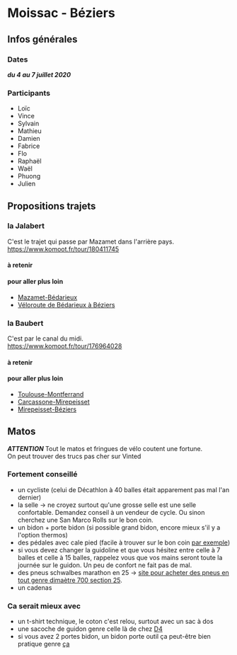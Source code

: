 # Moissac - Béziers

## Infos générales
### Dates
***du 4 au 7 juillet 2020***

### Participants
- Loïc
- Vince
- Sylvain
- Mathieu
- Damien
- Fabrice
- Flo
- Raphaël
- Waël
- Phuong
- Julien

## Propositions trajets

### la Jalabert
C'est le trajet qui passe par Mazamet dans l'arrière pays.  
https://www.komoot.fr/tour/180411745

#### à retenir

#### pour aller plus loin
- [Mazamet-Bédarieux](https://www.af3v.org/les-voies-vertes/voies/95-spip_tag)
- [Véloroute de Bédarieux à Béziers](https://www.af3v.org/les-voies-vertes/voies/36-spip_tag/)

### la Baubert
C'est par le canal du midi.  
https://www.komoot.fr/tour/176964028


#### à retenir
#### pour aller plus loin
- [Toulouse-Montferrand](https://www.af3v.org/les-voies-vertes/voies/6-v80-canal-des-deux-mers-a-velo-partie-haute-garonne-sud-est)
- [Carcassone-Mirepeisset](https://www.af3v.org/les-voies-vertes/voies/26-v80-canal-des-deux-mers-a-velo-de-carcassonne-a-mirepeisset-ev8-voie-verte-de-carcassonne-a-trebes)
- [Mirepeisset-Béziers](https://www.af3v.org/les-voies-vertes/voies/258-ev8-mediterranee-a-velo-v80-canal-des-deux-mers-a-velo-de-mirepeisset-a-beziers)

## Matos
***ATTENTION*** Tout le matos et fringues de vélo coutent une fortune.  
On peut trouver des trucs pas cher sur Vinted

### Fortement conseillé
- un cycliste (celui de Décathlon à 40 balles était apparement pas mal l'an dernier)
- la selle -> ne croyez surtout qu'une grosse selle est une selle confortable. Demandez conseil à un vendeur de cycle. Ou sinon cherchez une San Marco Rolls sur le bon coin.
- un bidon + porte bidon (si possible grand bidon, encore mieux s'il y a l'option thermos)
- des pédales avec cale pied (facile à trouver sur le bon coin [par exemple](https://www.leboncoin.fr/velos/1777031592.htm/))
- si vous devez changer la guidoline et que vous hésitez entre celle à 7 balles et celle à 15 balles, rappelez vous que vos mains seront toute la journée sur le guidon. Un peu de confort ne fait pas de mal.
- des pneus schwalbes marathon en 25 -> [site pour acheter des pneus en tout genre dimaètre 700 section 25](https://www.cycletyres.fr/). 
- un cadenas

### Ca serait mieux avec
- un t-shirt technique, le coton c'est relou, surtout avec un sac à dos
- une sacoche de guidon genre celle là de chez [D4](https://www.decathlon.fr/p/sacoche-guidon-velo-300-2-5l/_/R-p-120009)
- si vous avez 2 portes bidon, un bidon porte outil ça peut-être bien pratique genre [ça](https://www.decathlon.fr/p/bidon-porte-outils-velo-750ml/_/R-p-100539)
